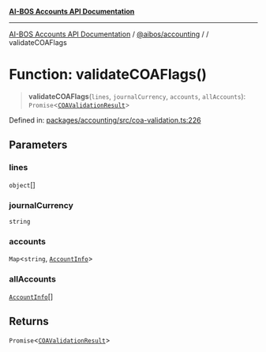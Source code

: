 [**AI-BOS Accounts API Documentation**](../../../README.md)

***

[AI-BOS Accounts API Documentation](../../../README.md) / [@aibos/accounting](../README.md) / [](../README.md) / validateCOAFlags

# Function: validateCOAFlags()

> **validateCOAFlags**(`lines`, `journalCurrency`, `accounts`, `allAccounts`): `Promise`\<[`COAValidationResult`](../interfaces/COAValidationResult.md)\>

Defined in: [packages/accounting/src/coa-validation.ts:226](https://github.com/pohlai88/accounts/blob/48103fb36d28b2b9bfb33472b6de2f719773cde9/packages/accounting/src/coa-validation.ts#L226)

## Parameters

### lines

`object`[]

### journalCurrency

`string`

### accounts

`Map`\<`string`, [`AccountInfo`](../../db/interfaces/AccountInfo.md)\>

### allAccounts

[`AccountInfo`](../../db/interfaces/AccountInfo.md)[]

## Returns

`Promise`\<[`COAValidationResult`](../interfaces/COAValidationResult.md)\>
